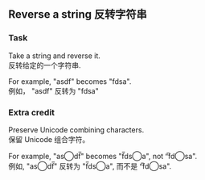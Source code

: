 ## Reverse a string 反转字符串
### Task
Take a string and reverse it.  
反转给定的一个字符串.

For example, "asdf" becomes "fdsa".  
例如， "asdf" 反转为 "fdsa"  


### Extra credit
Preserve Unicode combining characters.  
保留 Unicode 组合字符。

For example, "as⃝df̅" becomes "f̅ds⃝a", not "̅fd⃝sa".  
例如, "as⃝df̅" 反转为 "f̅ds⃝a", 而不是 "̅fd⃝sa".


